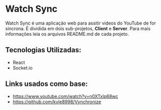 # Watch Sync

Watch Sync é uma aplicação web para assitir videos do YouTube de for sincrona.
É dividida em dois sub-projetos, **Client** e **Server**. Para mais informações leia os arquivos README.md de cada projeto.

## Tecnologias Utilizadas:

* React
* Socket.io

## Links usados como base:

* https://www.youtube.com/watch?v=n0XTxlp68wc
* https://github.com/kyle8998/Vynchronize